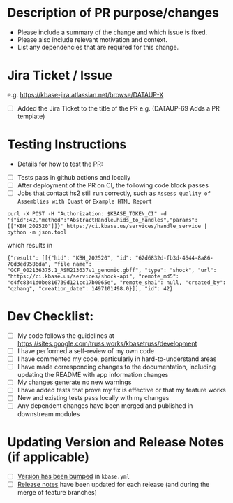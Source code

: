 # Description of PR purpose/changes

-   Please include a summary of the change and which issue is fixed. 
-   Please also include relevant motivation and context.
-   List any dependencies that are required for this change.

# Jira Ticket / Issue

e.g. <https://kbase-jira.atlassian.net/browse/DATAUP-X>

-   [ ] Added the Jira Ticket to the title of the PR e.g. (DATAUP-69 Adds a PR template)

# Testing Instructions

-   Details for how to test the PR: 
-   [ ] Tests pass in github actions and locally
-   [ ] After deployment of the PR on CI, the following code block passes
-   [ ] Jobs that contact hs2 still run correctly, such as `Assess Quality of Assemblies with Quast` or `Example HTML Report`
```
curl -X POST -H "Authorization: $KBASE_TOKEN_CI" -d '{"id":42,"method":"AbstractHandle.hids_to_handles","params":[["KBH_202520"]]}' https://ci.kbase.us/services/handle_service | python -m json.tool
```
which results in
```
{"result": [[{"hid": "KBH_202520", "id": "62d6832d-fb3d-4644-8a86-70d3ed9586da", "file_name": "GCF_002136375.1_ASM213637v1_genomic.gbff", "type": "shock", "url": "https://ci.kbase.us/services/shock-api", "remote_md5": "d4fc8341d0be816739d121cc17b0065e", "remote_sha1": null, "created_by": "qzhang", "creation_date": 1497101498.0}]], "id": 42}
```

# Dev Checklist:

-   [ ] My code follows the guidelines at <https://sites.google.com/truss.works/kbasetruss/development>
-   [ ] I have performed a self-review of my own code
-   [ ] I have commented my code, particularly in hard-to-understand areas
-   [ ] I have made corresponding changes to the documentation, including updating the README with app information changes
-   [ ] My changes generate no new warnings
-   [ ] I have added tests that prove my fix is effective or that my feature works
-   [ ] New and existing tests pass locally with my changes
-   [ ] Any dependent changes have been merged and published in downstream modules

# Updating Version and Release Notes (if applicable)

-   [ ] [Version has been bumped](https://semver.org/) in `kbase.yml`
-   [ ] [Release notes](/RELEASE_NOTES.md) have been updated for each release (and during the merge of feature branches)
